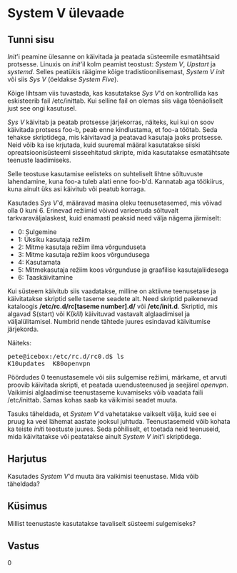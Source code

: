 ﻿# System V ülevaade

## Tunni sisu

*Init*'i peamine ülesanne on käivitada ja peatada süsteemile esmatähtsaid protsesse. Linuxis on *init*'il kolm peamist teostust: *System V*, *Upstart* ja *systemd*. Selles peatükis räägime kõige tradistioonilisemast, *System V init* või siis *Sys V* (öeldakse *System Five*).

Kõige lihtsam viis tuvastada, kas kasutatakse *Sys V*'d on kontrollida kas eskisteerib fail /etc/inittab. Kui selline fail on olemas siis väga tõenäoliselt just see ongi kasutusel. 

*Sys V* käivitab ja peatab protsesse järjekorras, näiteks, kui kui on soov käivitada protsess foo-b, peab enne kindlustama, et foo-a töötab. Seda tehakse skriptidega, mis käivitavad ja peatavad kasutaja jaoks protsesse. Neid võib ka ise krjutada, kuid suuremal määral kasutatakse siiski opreatsioonisüsteemi sisseehitatud skripte, mida kasutatakse esmatähtsate teenuste laadimiseks.

Selle teostuse kasutamise eelisteks on suhteliselt lihtne sõltuvuste lahendamine, kuna foo-a tuleb alati enne foo-b'd. Kannatab aga töökiirus, kuna ainult üks asi käivitub või peatub korraga.

Kasutades *Sys V*'d, määravad masina oleku teenusetasemed, mis võivad olla 0 kuni 6. Erinevad režiimid võivad varieeruda sõltuvalt tarkvaraväljalaskest, kuid enamasti peaksid need välja nägema järmiselt:

<ul>
<li>0: Sulgemine</li>
<li>1: Üksiku kasutaja režiim</li>
<li>2: Mitme kasutaja režiim ilma võrgunduseta</li>
<li>3: Mitme kasutaja režiim koos võrgundusega</li>
<li>4: Kasutamata</li>
<li>5: Mitmekasutaja režiim koos võrgunduse ja graafilise kasutajaliidesega</li>
<li>6: Taaskäivitamine</li>
</ul>

Kui süsteem käivitub siis vaadatakse, milline on aktiivne teenusetase ja käivitatakse skriptid selle taseme seadete alt. Need skriptid paikenevad kataloogis <b>/etc/rc.d/rc[taseme number].d/</b> või <b>/etc/init.d</b>. Skriptid, mis algavad S(start) või K(*kill*) käivituvad vastavalt alglaadimisel ja väljalülitamisel. Numbrid nende tähtede juures esindavad käivitumise järjekorda.

Näiteks:

<pre>
pete@icebox:/etc/rc.d/rc0.d$ ls
K10updates  K80openvpn        
</pre>

Pöördudes 0 teenustasemele või siis sulgemise režiimi, märkame, et arvuti proovib käivitada skripti, et peatada uuendusteenused ja seejärel *openvpn*. Vaikimisi alglaadimise teenustaseme kuvamiseks võib vaadata faili /etc/inittab. Samas kohas saab ka väikimisi seadet muuta.

Tasuks täheldada, et *System V*'d vahetatakse vaikselt välja, kuid see ei pruug ka veel lähemat aastate jooksul juhtuda. Teenustasemeid võib kohata ka teiste *init*i teostuste juures. Seda põhiliselt, et toetada neid teenuseid, mida käivitatakse või peatatakse ainult *System V init*'i skriptidega.

## Harjutus

Kasutades *System V*'d muuta ära vaikimisi teenustase. Mida võib täheldada?

## Küsimus

Millist teenustaste kasutatakse tavaliselt süsteemi sulgemiseks?

## Vastus

0
